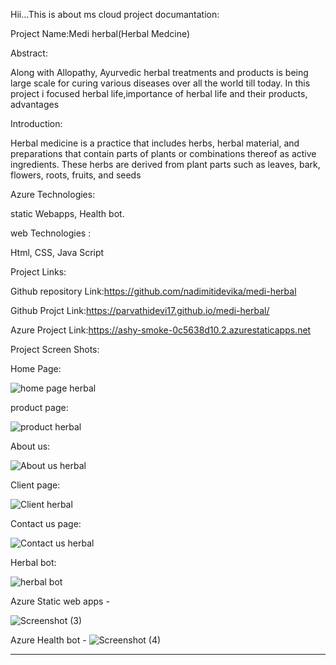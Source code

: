 Hii...This is about ms cloud project documantation:
>>>>>>>>>>>>>>>>>>>>>>>>>>>>>>>>>>>>>>>>>>>>>>>>>>>>>>>>>>>>>>>>>>>>>>>>>>>>>>>>>>>>>>>>>>>>>>>>>>>>>>>>>>>>>>>>>>>>>>>>>>>>>>>>>>>>>>>>>>>>>>>>>>>>>>>>>>>>>>>>>

Project Name:Medi herbal(Herbal Medcine)

>>>>>>>>>>>>>>>>>>>>>>>>>>>>>>>>>>>>>>>>>>>>>>>>>>>>>>>>>>>>>>>>>>>>>>>>>>>>>>>>>>>>>>>>>>>>>>>>>>>>>>>>>>>>>>>>>>>>>>>>>>>>>>>>>>>>>>>>>>>>>>>>>>>>>>>>>>>>>>>

Abstract:

Along with Allopathy, Ayurvedic herbal treatments and products is being large scale for curing various diseases over all the world till today. In this project i focused herbal life,importance of herbal life and their products, advantages

Introduction:

Herbal medicine is a practice that includes herbs, herbal material, and preparations that contain parts of plants or combinations thereof as active ingredients. These herbs are derived from plant parts such as leaves, bark, flowers, roots, fruits, and seeds

Azure Technologies:

static Webapps,
Health bot.

web Technologies :

Html,
CSS,
Java Script
>>>>>>>>>>>>>>>>>>>>>>>>>>>>>>>>>>>>>>>>>>>>>>>>>>>>>>>>>>>>>>>>>>>>>>>>>>>>>>>>>>>>>>>>>>>>>>>>>>>>>>>>>>>>>>>>>>>>>>>>>>>>>>>>>>>>>>>>>>>>>>>>>>>>>>>>>>>>>>>>>>>>>
Project Links:

Github repository Link:https://github.com/nadimitidevika/medi-herbal

Github Projct Link:https://parvathidevi17.github.io/medi-herbal/

Azure Project Link:https://ashy-smoke-0c5638d10.2.azurestaticapps.net

>>>>>>>>>>>>>>>>>>>>>>>>>>>>>>>>>>>>>>>>>>>>>>>>>>>>>>>>>>>>>>>>>>>>>>>>>>>>>>>>>>>>>>>>>>>>>>>>>>>>>>>>>>>>>>>>>>>>>>>>>>>>>>>>>>>>>>>>>>>>>>>>>>>>>>>>>>>>>>>>>>>>

Project Screen Shots:

Home Page:

![home page herbal](https://user-images.githubusercontent.com/119921832/206999749-152e7bda-f753-4b8c-9b05-b6004cf75a46.png)

product page:

![product herbal](https://user-images.githubusercontent.com/119921832/206999720-71c32c0a-06b3-4ef0-98e1-9b7a3c37f52a.png)

About us:

![About us herbal](https://user-images.githubusercontent.com/119921832/206999733-8c281c1f-1d83-4b7c-848d-a9c71dc9cf41.png)

Client page:

![Client herbal](https://user-images.githubusercontent.com/119921832/206999736-87e8dd52-e834-412d-bed6-8c70d40ccaa3.png)

Contact us page:

![Contact us herbal](https://user-images.githubusercontent.com/119921832/206999742-e43f33a4-1acb-47cc-a53f-c89f639ceab4.png)

Herbal bot:

![herbal bot](https://user-images.githubusercontent.com/119921832/206999747-a78823fb-9e3f-461b-80a6-3648dc650e3c.png)





Azure Static web apps  -

![Screenshot (3)](https://user-images.githubusercontent.com/119921832/209634584-8910d229-aad2-45ab-8a98-825cb863918c.png)


















Azure Health bot  -
![Screenshot (4)](https://user-images.githubusercontent.com/119921832/209634627-36f1da18-8b94-4b1d-9843-343095b0f005.png)









----------------------------------------------------------------------------------------------------------------------------------------------------------------------



